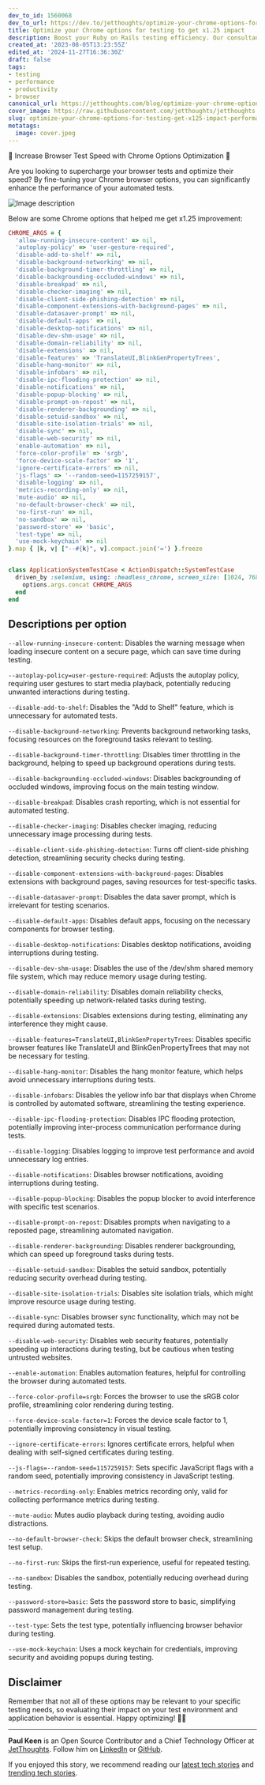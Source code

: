 ```yaml
---
dev_to_id: 1560068
dev_to_url: https://dev.to/jetthoughts/optimize-your-chrome-options-for-testing-to-get-x125-impact-p74
title: Optimize your Chrome options for testing to get x1.25 impact
description: Boost your Ruby on Rails testing efficiency. Our consultant shares tricks to optimize Chrome options for a 125% performance impact.
created_at: '2023-08-05T13:23:55Z'
edited_at: '2024-11-27T16:36:30Z'
draft: false
tags:
- testing
- performance
- productivity
- browser
canonical_url: https://jetthoughts.com/blog/optimize-your-chrome-options-for-testing-get-x125-impact-performance/
cover_image: https://raw.githubusercontent.com/jetthoughts/jetthoughts.github.io/master/content/blog/optimize-your-chrome-options-for-testing-get-x125-impact-performance/cover.jpeg
slug: optimize-your-chrome-options-for-testing-get-x125-impact-performance
metatags:
  image: cover.jpeg
---
```

🚀 Increase Browser Test Speed with Chrome Options Optimization 🚀

Are you looking to supercharge your browser tests and optimize their speed? By fine-tuning your Chrome browser options, you can significantly enhance the performance of your automated tests.


![Image description](file_0.jpeg)

Below are some Chrome options that helped me get x1.25 improvement:

```ruby
CHROME_ARGS = {
  'allow-running-insecure-content' => nil,
  'autoplay-policy' => 'user-gesture-required',
  'disable-add-to-shelf' => nil,
  'disable-background-networking' => nil,
  'disable-background-timer-throttling' => nil,
  'disable-backgrounding-occluded-windows' => nil,
  'disable-breakpad' => nil,
  'disable-checker-imaging' => nil,
  'disable-client-side-phishing-detection' => nil,
  'disable-component-extensions-with-background-pages' => nil,
  'disable-datasaver-prompt' => nil,
  'disable-default-apps' => nil,
  'disable-desktop-notifications' => nil,
  'disable-dev-shm-usage' => nil,
  'disable-domain-reliability' => nil,
  'disable-extensions' => nil,
  'disable-features' => 'TranslateUI,BlinkGenPropertyTrees',
  'disable-hang-monitor' => nil,
  'disable-infobars' => nil,
  'disable-ipc-flooding-protection' => nil,
  'disable-notifications' => nil,
  'disable-popup-blocking' => nil,
  'disable-prompt-on-repost' => nil,
  'disable-renderer-backgrounding' => nil,
  'disable-setuid-sandbox' => nil,
  'disable-site-isolation-trials' => nil,
  'disable-sync' => nil,
  'disable-web-security' => nil,
  'enable-automation' => nil,
  'force-color-profile' => 'srgb',
  'force-device-scale-factor' => '1',
  'ignore-certificate-errors' => nil,
  'js-flags' => '--random-seed=1157259157',
  'disable-logging' => nil,
  'metrics-recording-only' => nil,
  'mute-audio' => nil,
  'no-default-browser-check' => nil,
  'no-first-run' => nil,
  'no-sandbox' => nil,
  'password-store' => 'basic',
  'test-type' => nil,
  'use-mock-keychain' => nil
}.map { |k, v| ["--#{k}", v].compact.join('=') }.freeze


class ApplicationSystemTestCase < ActionDispatch::SystemTestCase
  driven_by :selenium, using: :headless_chrome, screen_size: [1024, 768] do |options|
    options.args.concat CHROME_ARGS
  end
end
```

## Descriptions per option

`--allow-running-insecure-content`: Disables the warning message when loading insecure content on a secure page, which can save time during testing.

`--autoplay-policy=user-gesture-required`: Adjusts the autoplay policy, requiring user gestures to start media playback, potentially reducing unwanted interactions during testing.

`--disable-add-to-shelf`: Disables the "Add to Shelf" feature, which is unnecessary for automated tests.

`--disable-background-networking`: Prevents background networking tasks, focusing resources on the foreground tasks relevant to testing.

`--disable-background-timer-throttling`: Disables timer throttling in the background, helping to speed up background operations during tests.

`--disable-backgrounding-occluded-windows`: Disables backgrounding of occluded windows, improving focus on the main testing window.

`--disable-breakpad`: Disables crash reporting, which is not essential for automated testing.

`--disable-checker-imaging`: Disables checker imaging, reducing unnecessary image processing during tests.

`--disable-client-side-phishing-detection`: Turns off client-side phishing detection, streamlining security checks during testing.

`--disable-component-extensions-with-background-pages`: Disables extensions with background pages, saving resources for test-specific tasks.

`--disable-datasaver-prompt`: Disables the data saver prompt, which is irrelevant for testing scenarios.

`--disable-default-apps`: Disables default apps, focusing on the necessary components for browser testing.

`--disable-desktop-notifications`: Disables desktop notifications, avoiding interruptions during testing.

`--disable-dev-shm-usage`: Disables the use of the /dev/shm shared memory file system, which may reduce memory usage during testing.

`--disable-domain-reliability`: Disables domain reliability checks, potentially speeding up network-related tasks during testing.

`--disable-extensions`: Disables extensions during testing, eliminating any interference they might cause.

`--disable-features=TranslateUI,BlinkGenPropertyTrees`: Disables specific browser features like TranslateUI and BlinkGenPropertyTrees that may not be necessary for testing.

`--disable-hang-monitor`: Disables the hang monitor feature, which helps avoid unnecessary interruptions during tests.

`--disable-infobars`: Disables the yellow info bar that displays when Chrome is controlled by automated software, streamlining the testing experience.

`--disable-ipc-flooding-protection`: Disables IPC flooding protection, potentially improving inter-process communication performance during tests.

`--disable-logging`: Disables logging to improve test performance and avoid unnecessary log entries.

`--disable-notifications`: Disables browser notifications, avoiding interruptions during testing.

`--disable-popup-blocking`: Disables the popup blocker to avoid interference with specific test scenarios.

`--disable-prompt-on-repost`: Disables prompts when navigating to a reposted page, streamlining automated navigation.

`--disable-renderer-backgrounding`: Disables renderer backgrounding, which can speed up foreground tasks during tests.

`--disable-setuid-sandbox`: Disables the setuid sandbox, potentially reducing security overhead during testing.

`--disable-site-isolation-trials`: Disables site isolation trials, which might improve resource usage during testing.

`--disable-sync`: Disables browser sync functionality, which may not be required during automated tests.

`--disable-web-security`: Disables web security features, potentially speeding up interactions during testing, but be cautious when testing untrusted websites.

`--enable-automation`: Enables automation features, helpful for controlling the browser during automated tests.

`--force-color-profile=srgb`: Forces the browser to use the sRGB color profile, streamlining color rendering during testing.

`--force-device-scale-factor=1`: Forces the device scale factor to 1, potentially improving consistency in visual testing.

`--ignore-certificate-errors`: Ignores certificate errors, helpful when dealing with self-signed certificates during testing.

`--js-flags=--random-seed=1157259157`: Sets specific JavaScript flags with a random seed, potentially improving consistency in JavaScript testing.

`--metrics-recording-only`: Enables metrics recording only, valid for collecting performance metrics during testing.

`--mute-audio`: Mutes audio playback during testing, avoiding audio distractions.

`--no-default-browser-check`: Skips the default browser check, streamlining test setup.

`--no-first-run`: Skips the first-run experience, useful for repeated testing.

`--no-sandbox`: Disables the sandbox, potentially reducing overhead during testing.

`--password-store=basic`: Sets the password store to basic, simplifying password management during testing.

`--test-type`: Sets the test type, potentially influencing browser behavior during testing.

`--use-mock-keychain`: Uses a mock keychain for credentials, improving security and avoiding popups during testing.

## Disclaimer

Remember that not all of these options may be relevant to your specific testing needs, so evaluating their impact on your test environment and application behavior is essential. Happy optimizing! 🚀💨

---

**Paul Keen** is an Open Source Contributor and a Chief Technology Officer at [JetThoughts](https://www.jetthoughts.com). Follow him on [LinkedIn](https://www.linkedin.com/in/paul-keen/) or [GitHub](https://github.com/pftg).

If you enjoyed this story, we recommend reading our [latest tech stories](https://jtway.co/latest) and [trending tech stories](https://jtway.co/trending).
